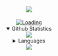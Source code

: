<div align="center">
    <h1><img src="https://readme-typing-svg.demolab.com?font=Fira+Code&size=30&pause=1000&color=00F7D3&center=true&vCenter=true&width=435&lines=a+high+school+student;Zhenyuan"></h1>
    <a href="https://wakatime.com/@125ffe1f-f833-479f-bec1-9983c5b5f8dd"><img src="https://wakatime.com/badge/user/125ffe1f-f833-479f-bec1-9983c5b5f8dd.svg" alt="Loading"></a>
    <details open>
        <summary>Github Statistics</summary>
        <img src="https://github-readme-stats.vercel.app/api?username=awdrgyj8&show_icons=true&theme=one_dark_pro">
    </details>
    <details>
        <summary>Languages</summary>
        <img src="https://wakatime.com/share/@Zhenyuan/83f5dd42-03cb-472f-845c-5c2c25c19ef6.svg" height="500">
    </details>
    <a href="https://discord.gg/ZwJ876pNvm"><img src="https://discord.com/api/guilds/992455685835063346/widget.png?style=banner4"></a>
</div>
